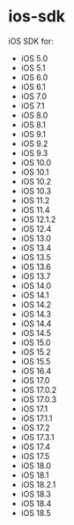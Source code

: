 # ios-sdk
iOS SDK for:
- iOS 5.0
- iOS 5.1
- iOS 6.0
- iOS 6.1
- iOS 7.0
- iOS 7.1
- iOS 8.0
- iOS 8.1
- iOS 9.1
- iOS 9.2
- iOS 9.3
- iOS 10.0
- iOS 10.1
- iOS 10.2
- iOS 10.3
- iOS 11.2
- iOS 11.4
- iOS 12.1.2
- iOS 12.4
- iOS 13.0
- iOS 13.4
- iOS 13.5
- iOS 13.6
- iOS 13.7
- iOS 14.0
- iOS 14.1
- iOS 14.2
- iOS 14.3
- iOS 14.4
- iOS 14.5
- iOS 15.0
- iOS 15.2
- iOS 15.5
- iOS 16.4
- iOS 17.0
- iOS 17.0.2
- iOS 17.0.3
- iOS 17.1
- iOS 17.1.1
- iOS 17.2
- iOS 17.3.1
- iOS 17.4
- iOS 17.5
- iOS 18.0
- iOS 18.1
- iOS 18.2.1
- iOS 18.3
- iOS 18.4
- iOS 18.5
